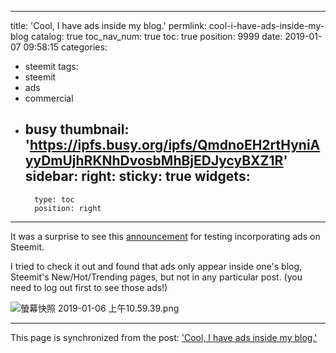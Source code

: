 
---
title: 'Cool, I have ads inside my blog.'
permlink: cool-i-have-ads-inside-my-blog
catalog: true
toc_nav_num: true
toc: true
position: 9999
date: 2019-01-07 09:58:15
categories:
- steemit
tags:
- steemit
- ads
- commercial
- busy
thumbnail: 'https://ipfs.busy.org/ipfs/QmdnoEH2rtHyniAyyDmUjhRKNhDvosbMhBjEDJycyBXZ1R'
sidebar:
    right:
        sticky: true
widgets:
    -
        type: toc
        position: right
---


It was a surprise to see this [announcement](https://steemit.com/steemit/@steemitblog/testing-ads-on-steemit-com) for testing incorporating ads on Steemit.

I tried to check it out and found that ads only appear inside one's blog, Steemit's New/Hot/Trending pages, but not in any particular post. (you need to log out first to see those ads!)

![螢幕快照 2019-01-06 上午10.59.39.png](https://ipfs.busy.org/ipfs/QmdnoEH2rtHyniAyyDmUjhRKNhDvosbMhBjEDJycyBXZ1R)



- - -

This page is synchronized from the post: ['Cool, I have ads inside my blog.'](https://steemit.com/@deanliu/cool-i-have-ads-inside-my-blog)
